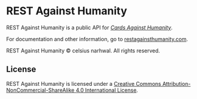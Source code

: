 # REST Against Humanity

REST Against Humanity is a public API for [_Cards Against Humanity_](https://cardsagainsthumanity.com/).

For documentation and other information, go to [restagainsthumanity.com](https://restagainsthumanity.com).

REST Against Humanity © celsius narhwal. All rights reserved.

## License

REST Against Humanity is licensed under a [Creative Commons Attribution-NonCommercial-ShareAlike 4.0 International License](https://restagainsthumanity.com/docs/license).
